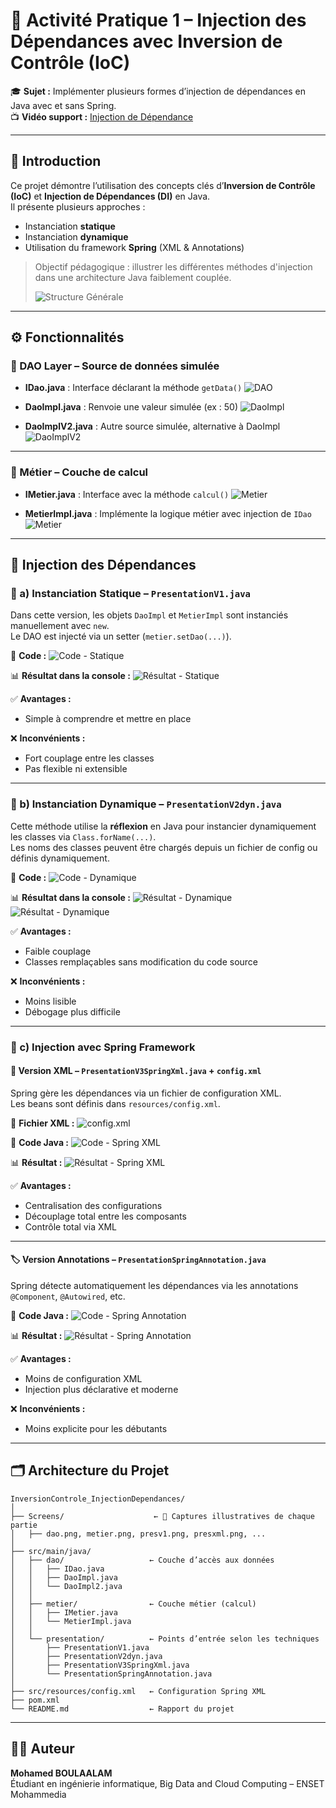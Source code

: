 # 🧩 Activité Pratique 1 – Injection des Dépendances avec Inversion de Contrôle (IoC)

🎓 **Sujet :** Implémenter plusieurs formes d’injection de dépendances en Java avec et sans Spring.  
📺 **Vidéo support :** [Injection de Dépendance](https://www.youtube.com/watch?v=N6_IL2cxVrs)

---
## 🧠 Introduction
Ce projet démontre l’utilisation des concepts clés d’**Inversion de Contrôle (IoC)** et **Injection de Dépendances (DI)** en Java.  
Il présente plusieurs approches :
- Instanciation **statique**
- Instanciation **dynamique**
- Utilisation du framework **Spring** (XML & Annotations)

> Objectif pédagogique : illustrer les différentes méthodes d'injection dans une architecture Java faiblement couplée.
> 
> ![Structure Générale](Screens/structure.png)

---


## ⚙️ Fonctionnalités

### 🧱 DAO Layer – Source de données simulée

- **IDao.java** : Interface déclarant la méthode `getData()`
![DAO](Screens/dao.png)

- **DaoImpl.java** : Renvoie une valeur simulée (ex : 50)
![DaoImpl](Screens/daoimp.png)

- **DaoImplV2.java** : Autre source simulée, alternative à DaoImpl
![DaoImplV2](Screens/daoimp2.png)

---


### 🧠 Métier – Couche de calcul

- **IMetier.java** : Interface avec la méthode `calcul()`
![Metier](Screens/metier.png)

- **MetierImpl.java** : Implémente la logique métier avec injection de `IDao`
![Metier](Screens/metierimp.png)

---


## 🔌 Injection des Dépendances 

### 🔹 a) Instanciation Statique – `PresentationV1.java`
Dans cette version, les objets `DaoImpl` et `MetierImpl` sont instanciés manuellement avec `new`.  
Le DAO est injecté via un setter (`metier.setDao(...)`).

📄 **Code :**
![Code - Statique](Screens/presv1.png)

📊 **Résultat dans la console :**
![Résultat - Statique](Screens/resstat.png)

✅ **Avantages :**
- Simple à comprendre et mettre en place

❌ **Inconvénients :**
- Fort couplage entre les classes
- Pas flexible ni extensible

---

### 🔹 b) Instanciation Dynamique – `PresentationV2dyn.java`
Cette méthode utilise la **réflexion** en Java pour instancier dynamiquement les classes via `Class.forName(...)`.  
Les noms des classes peuvent être chargés depuis un fichier de config ou définis dynamiquement.

📄 **Code :**
![Code - Dynamique](Screens/presv2.png)

📊 **Résultat dans la console :**
![Résultat - Dynamique](Screens/resdyn2.png)
![Résultat - Dynamique](Screens/resdyn2.png)

✅ **Avantages :**
- Faible couplage
- Classes remplaçables sans modification du code source

❌ **Inconvénients :**
- Moins lisible
- Débogage plus difficile

---

### 🔹 c) Injection avec Spring Framework

#### 📘 Version XML – `PresentationV3SpringXml.java` + `config.xml`
Spring gère les dépendances via un fichier de configuration XML.  
Les beans sont définis dans `resources/config.xml`.

📄 **Fichier XML :**
![config.xml](Screens/xml.png)

📄 **Code Java :**
![Code - Spring XML](Screens/presxml.png)

📊 **Résultat :**
![Résultat - Spring XML](Screens/resxml.png)

✅ **Avantages :**
- Centralisation des configurations
- Découplage total entre les composants
- Contrôle total via XML

---

#### 🏷️ Version Annotations – `PresentationSpringAnnotation.java`
Spring détecte automatiquement les dépendances via les annotations `@Component`, `@Autowired`, etc.

📄 **Code Java :**
![Code - Spring Annotation](Screens/presanno.png)

📊 **Résultat :**
![Résultat - Spring Annotation](Screens/resanno.png)

✅ **Avantages :**
- Moins de configuration XML
- Injection plus déclarative et moderne

❌ **Inconvénients :**
- Moins explicite pour les débutants

---

## 🗂️ Architecture du Projet
```
InversionControle_InjectionDependances/
│
├── Screens/                    ← 📸 Captures illustratives de chaque partie
│   ├── dao.png, metier.png, presv1.png, presxml.png, ...
│
├── src/main/java/
│   ├── dao/                   ← Couche d’accès aux données
│   │   ├── IDao.java
│   │   ├── DaoImpl.java
│   │   └── DaoImpl2.java
│   │
│   ├── metier/                ← Couche métier (calcul)
│   │   ├── IMetier.java
│   │   └── MetierImpl.java
│   │
│   └── presentation/          ← Points d’entrée selon les techniques
│       ├── PresentationV1.java
│       ├── PresentationV2dyn.java
│       ├── PresentationV3SpringXml.java
│       └── PresentationSpringAnnotation.java
│
├── src/resources/config.xml   ← Configuration Spring XML
├── pom.xml
└── README.md                  ← Rapport du projet
```

---


## 👨‍🎓 Auteur
**Mohamed BOULAALAM**  
Étudiant en ingénierie informatique, Big Data and Cloud Computing – ENSET Mohammedia